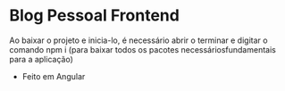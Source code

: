 # Blog Pessoal Frontend
Ao baixar o projeto e inicia-lo, é necessário abrir o terminar e digitar o comando npm i (para baixar todos os pacotes necessáriosfundamentais para a aplicação)
- Feito em Angular

